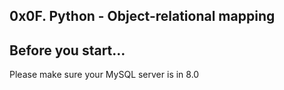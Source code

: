 ## 0x0F. Python - Object-relational mapping

## Before you start…
Please make sure your MySQL server is in 8.0


